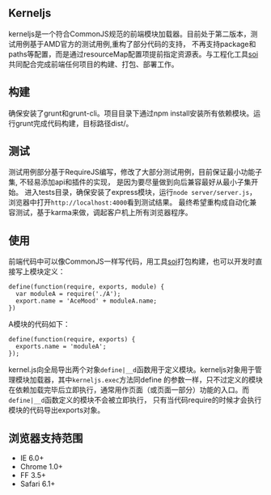 ## Kerneljs
kerneljs是一个符合CommonJS规范的前端模块加载器。目前处于第二版本，测试用例基于AMD官方的测试用例,重构了部分代码的支持，
不再支持package和paths等配置，而是通过resourceMap配置项提前指定资源表。与工程化工具[soi](https://github.com/Saber-Team/soi)
共同配合完成前端任何项目的构建、打包、部署工作。

## 构建
确保安装了grunt和grunt-cli。项目目录下通过npm install安装所有依赖模块。运行grunt完成代码构建，目标路径dist/。

## 测试
测试用例部分基于RequireJS编写，修改了大部分测试用例，目前保证最小功能子集, 不轻易添加api和插件的实现，
是因为要尽量做到向后兼容最好从最小子集开始。
进入tests目录，确保安装了express模块，运行`node server/server.js`，浏览器中打开`http://localhost:4000`看到测试结果。
最终希望重构成自动化兼容测试，基于karma来做，调起客户机上所有浏览器程序。

## 使用
前端代码中可以像CommonJS一样写代码，用工具[soi](https://github.com/Saber-Team/soi)打包构建，也可以开发时直接写上模块定义：
```
define(function(require, exports, module) {
  var moduleA = require('./A');  
  export.name = 'AceMood' + moduleA.name;
})
```
A模块的代码如下：
```
define(function(require, exports) {
  exports.name = 'moduleA';
});
```
kernel.js向全局导出两个对象`define|__d`函数用于定义模块。kerneljs对象用于管理模块加载器，其中`kerneljs.exec`方法同define
的参数一样，只不过定义的模块在依赖加载完毕后立即执行，通常用作页面（或页面一部分）功能的入口。而`define|__d`函数定义的模块不会被立即执行，
只有当代码require的时候才会执行模块的代码导出exports对象。

## 浏览器支持范围
* IE 6.0+
* Chrome 1.0+
* FF 3.5+
* Safari 6.1+
